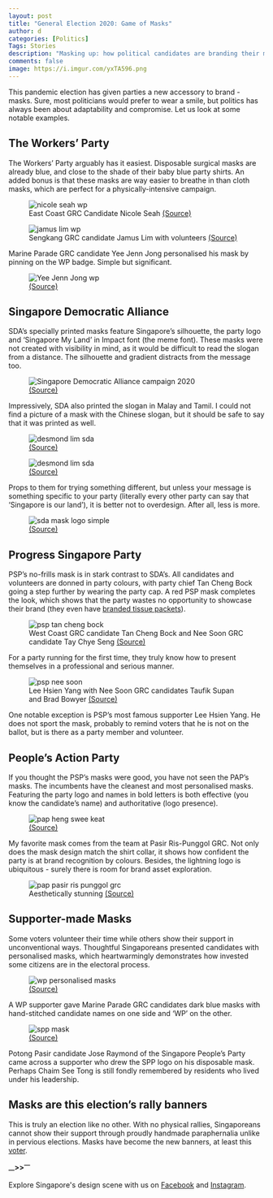 ```yaml
---
layout: post
title: "General Election 2020: Game of Masks"
author: d
categories: [Politics]
Tags: Stories
description: "Masking up: how political candidates are branding their masks this GE"
comments: false
image: https://i.imgur.com/yxTA596.png
---
```


This pandemic election has given parties a new accessory to brand - masks. Sure, most politicians would prefer to wear a smile, but politics has always been about adaptability and compromise. Let us look at some notable examples.

<h2>The Workers’ Party</h2>
The Workers’ Party arguably has it easiest. Disposable surgical masks are already blue, and close to the shade of their baby blue party shirts. An added bonus is that these masks are way easier to breathe in than cloth masks, which are perfect for a physically-intensive campaign.  

<figure>
<img src="https://i.imgur.com/47bjd3L.jpg" alt="nicole seah wp">
<figcaption>East Coast GRC Candidate Nicole Seah <a href="https://www.facebook.com/workersparty/photos/a.178893152127276/3641489165867640" target="_blank">(Source)</a></figcaption>
</figure>

<figure>
<img src="https://i.imgur.com/evQABYw.jpg" alt="jamus lim wp">
<figcaption>Sengkang GRC candidate Jamus Lim with volunteers <a href="https://www.facebook.com/jamusjlim/photos/a.114054826894198/150570739909273" target="_blank">(Source)</a></figcaption>
</figure>

Marine Parade GRC candidate Yee Jenn Jong personalised his mask by pinning on the WP badge. Simple but significant. 

<figure>
<img src="https://i.imgur.com/dpvxmXI.jpg" alt="Yee Jenn Jong wp">
<figcaption><a href="https://www.facebook.com/yeejj.wp/photos/a.870393186361790/3106372386097181" target="_blank">(Source)</a></figcaption>
</figure>

<h2>Singapore Democratic Alliance</h2>
SDA’s specially printed masks feature Singapore’s silhouette, the party logo and ‘Singapore My Land’ in Impact font (the meme font). These masks were not created with visibility in mind, as it would be difficult to read the slogan from a distance. The silhouette and gradient distracts from the message too. 

<figure>
<img src="https://i.imgur.com/dqOaS2c.jpg" alt="Singapore Democratic Alliance campaign 2020">
<figcaption><a href="https://www.facebook.com/SDANewsPage/photos/a.629319754649825/629324067982727" target="_blank">(Source)</a></figcaption>
</figure>

Impressively, SDA also printed the slogan in Malay and Tamil. I could not find a picture of a mask with the Chinese slogan, but it should be safe to say that it was printed as well.

<figure>
<img src="https://i.imgur.com/mU4KspD.jpg" alt="desmond lim sda">
<figcaption><a href="https://www.facebook.com/SDANewsPage/photos/a.629319754649825/629320191316448" target="_blank">(Source)</a></figcaption>
</figure>

<figure>
<img src="https://i.imgur.com/HDchavw.jpg" alt="desmond lim sda">
<figcaption><a href="https://www.facebook.com/pkms.org.sg/photos/a.681799068558109/4126826227388692" target="_blank">(Source)</a></figcaption>
</figure>

Props to them for trying something different, but unless your message is something specific to your party (literally every other party can say that ‘Singapore is our land’), it is better not to overdesign. After all, less is more. 

<figure>
<img src="https://i.imgur.com/avuSlbH.jpg" alt="sda mask logo simple">
<figcaption><a href="https://www.facebook.com/SDANewsPage/photos/a.629319754649825/629323914649409" target="_blank">(Source)</a></figcaption>
</figure>

<h2>Progress Singapore Party</h2>
PSP’s no-frills mask is in stark contrast to SDA’s. All candidates and volunteers are donned in party colours, with party chief Tan Cheng Bock going a step further by wearing the party cap. A red PSP mask completes the look, which shows that the party wastes no opportunity to showcase their brand (they even have <a href="https://www.facebook.com/pspwestcoast/photos/a.149276493427065/149279536760094" target="_blank">branded tissue packets</a>). 

<figure>
<img src="https://i.imgur.com/KFkjQur.jpg" alt="psp tan cheng bock">
<figcaption>West Coast GRC candidate Tan Cheng Bock and Nee Soon GRC candidate Tay Chye Seng <a href="https://www.facebook.com/pspneesoon/photos/a.109471034144026/123291996095263" target="_blank">(Source)</a></figcaption>
</figure>

For a party running for the first time, they truly know how to present themselves in a professional and serious manner. 

<figure>
<img src="https://i.imgur.com/anJBlHq.jpg" alt="psp nee soon">
<figcaption>Lee Hsien Yang with Nee Soon GRC candidates Taufik Supan and Brad Bowyer <a href="https://www.facebook.com/pspneesoon/photos/a.109471034144026/123291849428611" target="_blank">(Source)</a></figcaption>
</figure>

One notable exception is PSP’s most famous supporter Lee Hsien Yang. He does not sport the mask, probably to remind voters that he is not on the ballot, but is there as a party member and volunteer.

<h2>People’s Action Party</h2>
If you thought the PSP’s masks were good, you have not seen the PAP’s masks. The incumbents have the cleanest and most personalised masks. Featuring the party logo and names in bold letters is both effective (you know the candidate’s name) and authoritative (logo presence). 

<figure>
<img src="https://i.imgur.com/WFr4O61.jpg" alt="pap heng swee keat">
<figcaption><a href="https://www.tnp.sg/news/singapore/workers-party-should-make-clear-if-it-will-accept-ncmp-seats-heng" target="_blank">(Source)</a></figcaption>
</figure>

My favorite mask comes from the team at Pasir Ris-Punggol GRC. Not only does the mask design match the shirt collar, it shows how confident the party is at brand recognition by colours. Besides, the lightning logo is ubiquitous - surely there is room for brand asset exploration. 

<figure>
<img src="https://i.imgur.com/C7qFe9X.png" alt="pap pasir ris punggol grc">
<figcaption>Aesthetically stunning <a href="https://www.facebook.com/MrTeoCheeHean/videos/584857215567197/" target="_blank">(Source)</a></figcaption>
</figure>

<h2>Supporter-made Masks</h2>
Some voters volunteer their time while others show their support in unconventional ways. Thoughtful Singaporeans presented candidates with personalised masks, which heartwarmingly demonstrates how invested some citizens are in the electoral process.

<figure>
<img src="https://i.imgur.com/qBPUkqq.jpg" alt="wp personalised masks">
<figcaption><a href="https://www.facebook.com/yeejj.wp/posts/3114407775293642" target="_blank">(Source)</a></figcaption>
</figure>

A WP supporter gave Marine Parade GRC candidates dark blue masks with hand-stitched candidate names on one side and ‘WP’ on the other.

<figure>
<img src="https://i.imgur.com/jE6GWGA.jpg" alt="spp mask">
<figcaption><a href="https://www.facebook.com/JoseRaymondThomas/posts/2761399044094746" target="_blank">(Source)</a></figcaption>
</figure>

Potong Pasir candidate Jose Raymond of the Singapore People’s Party came across a supporter who drew the SPP logo on his disposable mask. Perhaps Chaim See Tong is still fondly remembered by residents who lived under his leadership. 

<h2>Masks are this election’s rally banners</h2>
This is truly an election like no other. With no physical rallies, Singaporeans cannot show their support through proudly handmade paraphernalia unlike in pervious elections. Masks have become the new banners, at least this <a href="https://www.onlinecitizenasia.com/2020/06/28/paps-teo-chee-hean-allegedly-said-dont-screw-things-up-for-us-to-facebook-user-for-drawing-thumbs-down-for-pap-on-face-mask/" target="_blank">voter</a>.

<strong><sub>—</sub>><sub></sub>><sup>—</sup></strong>

Explore Singapore's design scene with us on <a href="https://www.facebook.com/designinsingapore/">Facebook</a> and <a href="https://www.instagram.com/designinsingapore/">Instagram</a>. 
